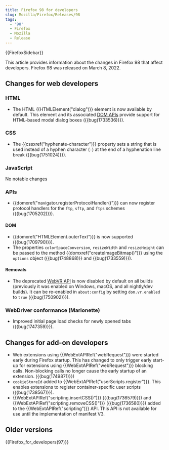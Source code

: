 ```yaml
---
title: Firefox 98 for developers
slug: Mozilla/Firefox/Releases/98
tags:
  - '98'
  - Firefox
  - Mozilla
  - Release
---
```

{{FirefoxSidebar}}

This article provides information about the changes in Firefox 98 that affect developers. Firefox 98 was released on March 8, 2022.

## Changes for web developers

### HTML

- The HTML {{HTMLElement("dialog")}} element is now available by default. This element and its associated [DOM APIs](/en-US/docs/Web/API/Document_Object_Model) provide support for HTML-based modal dialog boxes ({{bug(1733536)}}).

### CSS

- The {{cssxref("hyphenate-character")}} property sets a string that is used instead of a hyphen character (`-`) at the end of a hyphenation line break ({{bug(1751024)}}).

### JavaScript

No notable changes

### APIs

- {{domxref("navigator.registerProtocolHandler()")}} can now register protocol handlers for the `ftp`, `sftp`, and `ftps` schemes ({{bug(1705202)}}).

#### DOM

- {{domxref("HTMLElement.outerText")}} is now supported ({{bug(1709790)}}).
- The properties `colorSpaceConversion`, `resizeWidth` and `resizeHeight` can be passed to the method {{domxref("createImageBitmap()")}} using the `options` object ({{bug(1748868)}} and {{bug(1733559)}}).

#### Removals

- The deprecated [WebVR API](/en-US/docs/Web/API/WebVR_API) is now disabled by default on all builds (previously it was enabled on Windows, macOS, and all nightly/dev builds).
  It can be re-enabled in `about:config` by setting `dom.vr.enabled` to `true` ({{bug(1750902)}}).
  
### WebDriver conformance (Marionette)

- Improved initial page load checks for newly opened tabs ({{bug(1747359)}}).

## Changes for add-on developers

- Web extensions using {{WebExtAPIRef("webRequest")}} were started early during Firefox startup. This has changed to only trigger early start-up for extensions using {{WebExtAPIRef("webRequest")}} blocking calls. Non-blocking calls no longer cause the early startup of an extension. ({{bug(1749871)}})
- `cookieStoreId` added to {{WebExtAPIRef("userScripts.register")}}. This enables extensions to register container-specific user scripts ({{bug(1738567)}}).
- {{WebExtAPIRef("scripting.insertCSS()")}} ({{bug(1736579)}}) and {{WebExtAPIRef("scripting.removeCSS()")}} ({{bug(1736580)}}) added to the {{WebExtAPIRef("scripting")}} API. This API is not available for use until the implementation of manifest V3.

## Older versions

{{Firefox_for_developers(97)}}
